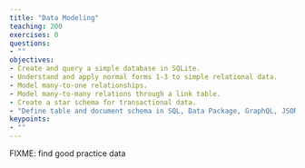 ```yaml
---
title: "Data Modeling"
teaching: 200
exercises: 0
questions:
- ""
objectives:
- Create and query a simple database in SQLite.
- Understand and apply normal forms 1-3 to simple relational data.
- Model many-to-one relationships.
- Model many-to-many relations through a link table.
- Create a star schema for transactional data.
- "Define table and document schema in SQL, Data Package, GraphQL, JSON Schema, or Python Cerberus."
keypoints:
- ""
---
```


FIXME: find good practice data

